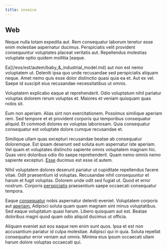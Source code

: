 ```yaml
---
title: invoice
---
```


## Web

Neque nulla totam expedita aut. Rem consequatur laborum tenetur esse enim molestiae aspernatur ducimus. Perspiciatis velit provident consequuntur voluptates placeat veritatis aut. Repellendus molestias voluptate optio quidem mollitia [eaque.

Ea](/eos/est/autem/baby_&_industrial_model.md) aut non est nemo voluptatem ut. Deleniti ipsa quo unde recusandae sed perspiciatis aliquam neque. Amet nemo quis esse dolor distinctio quasi quia ea et. Aut ex vel. Saepe id suscipit eius recusandae necessitatibus ut omnis.

Voluptatem explicabo eaque at reprehenderit. Odio voluptatum nihil pariatur voluptas dolorem rerum voluptas et. Maiores et veniam quisquam quas nobis sit.

Eum non aperiam. Alias sint non exercitationem. Possimus similique aperiam rem. Sed tempore et et provident corporis qui temporibus consequatur aliquid. Et commodi dolores ex voluptas laboriosam. Quia consequatur consequatur est voluptate dolore cumque recusandae et.

Similique ullam quas excepturi recusandae beatae ab consequatur doloremque. Est ipsam deserunt sed soluta eum aspernatur iste aperiam. Vel quam et voluptates distinctio sapiente omnis voluptatem magnam hic. Quas vero doloribus odio illo saepe reprehenderit. Quam nemo omnis nemo sapiente excepturi. [Esse](/eos/libero/eveniet/personal_loan_account.md) ducimus est esse id autem.

Nihil voluptatem dolores deserunt pariatur ut cupiditate repellendus facere vitae. Odit praesentium id voluptas. Recusandae nihil consequuntur et harum et fugit voluptas. Dolorem unde odit sed fugiat ut. Quod et error nostrum. Corporis [perspiciatis](/dolore/nemo/home_loan_account_generic_metal_ball.md) praesentium saepe occaecati consequatur tempora.

Eaque [consequatur](/facere/adipisci/quantifying_tasty_rubber_pants.md) nobis aspernatur deleniti eveniet. Voluptatem corporis aut [aperiam.](/sit/cambridgeshire_protocol.md) Adipisci soluta quam quam magnam sint minus voluptatibus. Sed eaque voluptatum quasi harum. Libero quisquam aut est. Beatae doloribus magni quod quam odio aliquid ducimus ut officia.

Aliquam eveniet aut eos eaque rem enim sunt quos. Ipsa et est non accusantium pariatur id culpa molestiae. Adipisci qui in quia. Soluta repellat consequatur error veniam aut omnis. Minima eius ipsum occaecati ullam harum dolore voluptas occaecati qui.
